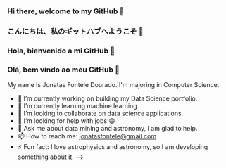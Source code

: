 ### Hi there, welcome to my GitHub 👋
### こんにちは、私のギットハブへようこそ 👋
### Hola, bienvenido a mi GitHub 👋
### Olá, bem vindo ao meu GitHub 👋

My name is Jonatas Fontele Dourado. I'm majoring in Computer Science.

- 🔭 I’m currently working on building my Data Science portfolio.
- 🌱 I’m currently learning machine learning.
- 👯 I’m looking to collaborate on data science applications.
- 🤔 I’m looking for help with jobs 😄
- 💬 Ask me about data mining and astronomy, I am glad to help. 
- 📫 How to reach me: jonatasfontele@gmail.com
- ⚡ Fun fact: I love astrophysics and astronomy, so I am developing something about it.
-->
